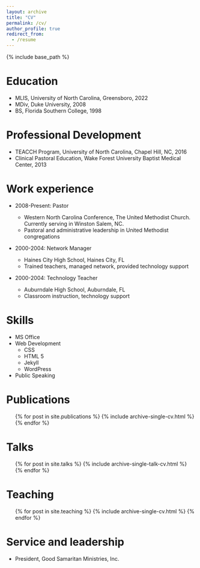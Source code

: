 ```yaml
---
layout: archive
title: "CV"
permalink: /cv/
author_profile: true
redirect_from:
  - /resume
---
```


{% include base_path %}

Education
======
* MLIS, University of North Carolina, Greensboro, 2022
* MDiv, Duke University, 2008
* BS, Florida Southern College, 1998

Professional Development
======
* TEACCH Program, University of North Carolina, Chapel Hill, NC, 2016
* Clinical Pastoral Education, Wake Forest University Baptist Medical Center, 2013

Work experience
======
* 2008-Present: Pastor
  * Western North Carolina Conference, The United Methodist Church. Currently serving in Winston Salem, NC.
  * Pastoral and administrative leadership in United Methodist congregations

* 2000-2004: Network Manager
    * Haines City High School, Haines City, FL
    * Trained teachers, managed network, provided technology support

* 2000-2004: Technology Teacher
    * Auburndale High School, Auburndale, FL
    * Classroom instruction, technology support

Skills
======
* MS Office
* Web Development
  * CSS
  * HTML 5
  * Jekyll
  * WordPress
* Public Speaking

Publications
======
  <ul>{% for post in site.publications %}
    {% include archive-single-cv.html %}
  {% endfor %}</ul>

Talks
======
  <ul>{% for post in site.talks %}
    {% include archive-single-talk-cv.html %}
  {% endfor %}</ul>

Teaching
======
  <ul>{% for post in site.teaching %}
    {% include archive-single-cv.html %}
  {% endfor %}</ul>

Service and leadership
======
* President, Good Samaritan Ministries, Inc.
